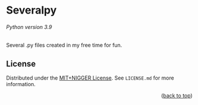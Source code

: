 # Severalpy

###### Python version 3.9

Several .py files created in my free time for fun.

## License

Distributed under the [MIT+NIGGER License](https://plusnigger.autism.exposed/). See `LICENSE.md` for more information.

<p align="right">(<a href="#top">back to top</a>)</p>
